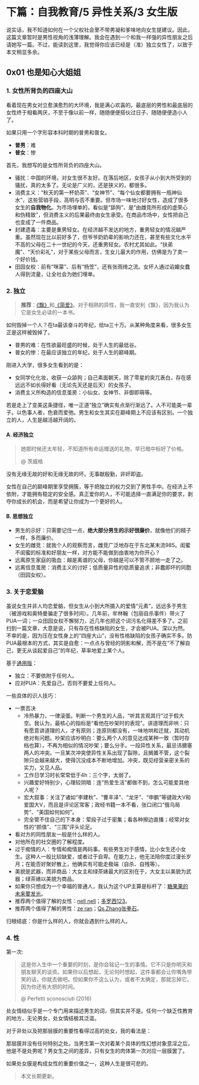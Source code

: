 # 下篇：自我教育/5 异性关系/3 女生版

说实话，我不知道如何在一个父权社会里不带男凝和爹味地向女生提建议。因此，这篇文章暂时是男性视角的浅薄理解。我会在遇到一个和我一样强的异性朋友之后请她写一篇。不过，能读到这里，我觉得你应该已经是（准）独立女性了，以致于本文稍显多余。

## 0x01 也是知心大姐姐

### 1. 女性所背负的四座大山

看着现在男女对立愈演愈烈的大环境，我是满心欢喜的。最底层的男性和最底层的女性终于相看两厌，不至于像以前一样，随随便便搭伙过日子、随随便便造小人了。

如果只用一个字形容本科时期的普男和普女。

- **普男**：难
- **普女**：惨

首先，我想写的是女性所背负的四座大山。

- 骚扰：中国的环境，对女生很不友好。在落后地区，女孩子从小到大所受到的骚扰，真的太多了。无论是广义的，还是狭义的，都很多。
- 消费主义：“秋天的第一杯奶茶”、“女神节”、“每个仙女都要拥有一瓶神仙水”，这些营销手段，高明与否不重要。但市场一味地讨好女性，造成了很多女生的**自我物化**。为市场埋单的，看似是“舔狗”、是“由雌竞所形成的虚荣心和伪精致”，但消费主义的后果最终由女生承受。在商品市场中，女性把自己也变成了一件商品。
- 封建遗毒：主要是重男轻女。在经济越不发达的地方，重男轻女的情况越严重。虽然现在比以前好多了，但爷爷奶奶辈的影响力还在，甚至有些文化水平不高的父母在二十一世纪的今天，还重男轻女。农村尤其如此。“扶弟魔”、“天价彩礼”，对于某些父母而言，生女儿最大的作用，仿佛是为了卖一个好价钱。
- 田园女权：前有“咪蒙”、后有“杨笠”，还有张雨绮之流。女坏人通过谄媚女蠢人得到流量，让全社会为她们埋单。

### 2. 独立

> **推荐**：[《飘》](https://book.douban.com/subject/33436187/)和[《简爱》](https://book.douban.com/subject/30411540/)。对于相熟的异性，我一直安利《飘》，因为我认为它是女生必读的一本书。

如何毁掉一个人？在ta最该奋斗的年纪，给ta三十万。从某种角度来看，很多女生正是这样被毁掉了。

- 普男的难：在性欲最旺盛的时候，处于人生的最低谷。
- 普女的惨：在最应该独立的年纪，处于人生的巅峰期。

刚进入大学，很多女生看到的是：

- 女同学化化妆，收获一众舔狗；自己素面朝天，除了零星的突兀表白，存在感远远不如长得好看（无论先天还是后天）的女孩子。
- 消费主义所构造的信息茧房：小仙女、女神节、非御即萌等。

若是走上了变美这条捷径，唯一正道“独立”确实有点渐行渐远了。人不可能美一辈子。以色事人者，色衰而爱弛。男生和女生其实在巅峰期上不应该有区别。一个独立的人，人生是越活越开阔的。

#### A. 经济独立

> 她那时候还太年轻，不知道所有命运赠送的礼物，早已暗中标好了价格。
>
> @ 茨威格

没有无缘无故的好和无缘无故的坏。无事献殷勤，非奸即盗。

女性在自己的巅峰期里享受拥簇，等于把独立的权力交到了男性手中。在经济上不依附，才能拥有稳定的安全感。真正爱你的人，不可能选择一直满足你的要求，剥夺你成长的机会，而是希望让你成为一个更好的人。

#### B. 思想独立

- 男生的示好：只需要记住一点，**绝大部分男生的示好很廉价**，就像他们的精子一样，多而廉价。
- 女生的雌竞：就我个人的观察而言，雌竞广泛地存在于东北某末流985。闺蜜不闺蜜的标准和好朋友一样，对方能不能做到由衷地为你开心？
- 远离原生家庭的吸血：越是离谱的父母，你越是可以不管不顾地一走了之。
- 远离信息茧房：消费主义的讨好；低质量异性的低质量追求；非蠢即坏的同胞（田园女权）。

### 3. 关于恋爱脑

虽说女生并非人均恋爱脑，但女生从小到大所摄入的爱情“元素”，远远多于男生（被游戏和奥特曼骗走了很多时间）。几年前，牟林翰（包丽自杀事件）带火了PUA一词；一众田园女权不懈努力，近几年也把这个词污名化得差不多了。之前扫到一篇文章，大意是说，只有存在性格缺陷的女生，才会被PUA。深以为然。不幸的是，因为压在女性身上的“四座大山”，没有性格缺陷的女孩子确实不多。防PUA最根本的方式，其实是自愈：一点点与曾经的阴影和解，而不是在“不了解自己，更无从谈起爱自己”的年纪，草率地爱上某个人。

基于[通用版](https://github.com/Anticorianderist/de-vegetable/blob/main/src/2-self-educations/5-heterosexual-relationship/2-universal-version.md)：

- 独立：不要依附于任何人。
- 应对PUA：先爱自己，否则不要爱上任何人。

一些具体的识人技巧：

- 一票否决
  - 冷热暴力，一律滚蛋。判断一个男生的人品，“听其言观其行”过于假大空。我认为，最核心的指标是“看他在吵架时的表现”。讲道理而非哄：只有愿意讲道理的人，才有原则；连原则都没有，一味地哄和迁就，其动机绝对有问题。吵架应该吵明白：要么两个人的意见达成某种一致（暂时存档也算），不再为相似的情况吵架；要么分手。一段异性关系，最忌讳搪塞两人的冲突。一旦某次冲突使异性关系出现了裂隙，且搁置不管，这个裂隙只会越来越大，使得沉没成本不断地增加。冲突，既见经营亲密关系的实力，又见人品。
  - 工作日学习时长常常低于4h：三个字，太弱了。
  - 兴趣爱好特别少，心理较阴暗：连“热爱生活”都做不到，怎么可能爱其他人呢？
  - 宏大叙事：关注了诸如“李建秋”、“曹丰泽”、“龙牙”、“申鹏”等键政大V和爱国大V，而且是评论区常客；政经书籍一本不看，张口闭口“俄乌局势”、“美国如何如何”。
  - 完全管不住自己的下本身：荤段子过于密集；看各种擦边直播；经常对女性的“颜值”、“三围”评头论足。
- 看对方的同性朋友一般是什么样的人。
- 对他所在的社交圈的了解程度。
- 过于痴情的人：专情和痴情是两码事。有些男生对于感情，比小女生还小女生。这种人一般比较缺爱，或者过于自卑。在能力上，他无法陪你度过漫长岁月；在能否好聚好散上，他确实有可能走极端（自杀、自残等）。
- 美貌是武器，而非商品：大女主和绿茶婊最大的区别在于，大女主以美貌为武器；绿茶婊以美貌为商品。
- 如果你只想成为一个幸福的普通人，我认为这个UP主算是标杆了：[糖果果的未来要发光](https://space.bilibili.com/20826656)。
- 推荐两个值得了解的女性：[nell nell](https://www.zhihu.com/people/nell)；[多罗西123](https://space.bilibili.com/375089647)。
- 推荐两个值得了解的男性：[ze ran](https://www.zhihu.com/people/ze.ran)；[Qs.Zhang张拳石](https://www.zhihu.com/people/quanshi.zhang)。

归根结底：你是什么样的人，你就会遇到什么样的人。

### 4. 性

第一次:

> 这是你人生中一个重要的时刻，是你会铭记一生的事情。它不只是你明天和朋友聊天的谈资。如果你以后想起，无论何时想起，这件事都会让你嘴角带笑的话，你就去做吧。但如果你不这么认为，或者不太确定，那就忘掉它。因为你还有大把的时间。
>
> @ Perfetti sconosciuti (2016)

处女情结似乎是一个专门用来描述男生的词，但其实并不是。任何一个缺乏性教育的地方，无论男女，处女情结极其泛滥。

对于非处以及把那层膜的重要性看得过高的处女，我的看法是：

那层膜并没有任何特别之处。当男生第一次对着某个具体的性幻想对象意淫之后，他是不是处男呢？男女生之间的差异，只有女生的肉体第一次对应一层膜罢了。

如果处女膜是构成女性的重要价值之一，这种人生是很可悲的。

> 本文长期更新。
